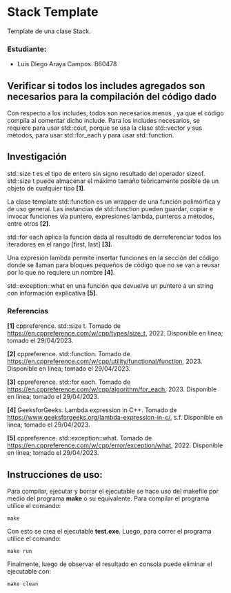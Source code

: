 # Stack Template

Template de una clase Stack.

### Estudiante:

* Luis Diego Araya Campos. B60478

## Verificar si todos los includes agregados son necesarios para la compilación del código dado

Con respecto a los includes, todos son necesarios menos <stdexcept>, ya que el
código compila al comentar dicho include. Para los includes necesarios,
<iostream> se requiere para usar std::cout, <vector> porque se usa la clase
std::vector y sus métodos, <algorith> para usar std::for_each y <functional>
para usar std::function.

## Investigación

std::size t es el tipo de entero sin signo resultado del operador sizeof. std::size t puede almacenar el máximo tamaño teóricamente posible de un objeto de cualquier tipo **[1]**.

La clase template std::function es un wrapper de una función polimórfica y de uso general. Las instancias de std::function pueden guardar, copiar e invocar funciones vía puntero, expresiones lambda, punteros a métodos, entre otros **[2]**.

std::for each aplica la función dada al resultado de derreferenciar todos los iteradores en el rango [first, last] **[3]**.

Una expresión lambda permite insertar funciones en la sección del código donde se llaman para bloques pequeños de código que no se van a reusar por lo que no requiere un nombre **[4]**.

std::exception::what en una función que devuelve un puntero a un string con información explicativa **[5]**.

### Referencias

**[1]** cppreference. std::size t. Tomado de https://en.cppreference.com/w/cpp/types/size_t, 2022. Disponible en línea; tomado el 29/04/2023.

**[2]** cppreference. std::function. Tomado de https://en.cppreference.com/w/cpp/utility/functional/function, 2023. Disponible en línea; tomado el 29/04/2023.

**[3]** cppreference. std::for each. Tomado de https://en.cppreference.com/w/cpp/algorithm/for_each, 2023. Disponible en línea; tomado el 29/04/2023.

**[4]** GeeksforGeeks. Lambda expression in C++. Tomado de https://www.geeksforgeeks.org/lambda-expression-in-c/, s.f. Disponible en línea; tomado el 29/04/2023.

**[5]** cppreference. std::exception::what. Tomado de https://en.cppreference.com/w/cpp/error/exception/what, 2022. Disponible en línea; tomado el 29/04/2023.

## Instrucciones de uso:

Para compilar, ejecutar y borrar el ejecutable se hace uso del makefile por
medio del programa **make** o su equivalente. Para compilar el programa utilice
el comando:

```
make
```

Con esto se crea el ejecutable **test.exe**. Luego, para correr el programa
utilice el comando:

```
make run
```

Finalmente, luego de observar el resultado en consola puede eliminar el
ejecutable con:

```
make clean
```
